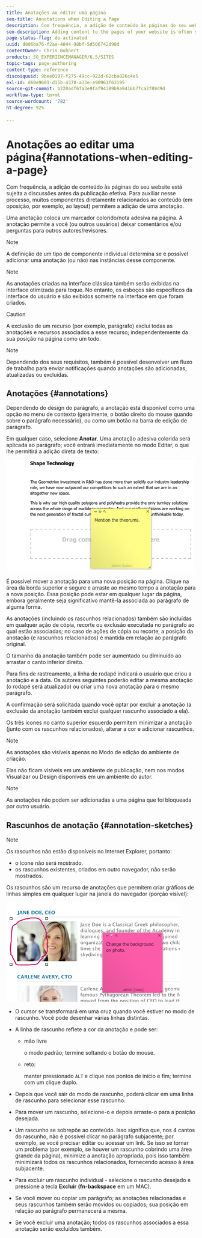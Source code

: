 ```yaml
---
title: Anotações ao editar uma página
seo-title: Annotations when Editing a Page
description: Com frequência, a adição de conteúdo às páginas do seu website está sujeita a discussões antes da publicação efetiva. Para ajudar, muitos componentes relacionados diretamente ao conteúdo permitem adicionar uma anotação.
seo-description: Adding content to the pages of your website is often subject to discussions prior to it actually being published. To aid this, many components directly related to content allow you to add an annotation.
page-status-flag: de-activated
uuid: d8d6ba76-f2aa-4044-98bf-5d506742d90d
contentOwner: Chris Bohnert
products: SG_EXPERIENCEMANAGER/6.5/SITES
topic-tags: page-authoring
content-type: reference
discoiquuid: 9bee0197-f275-49cc-922d-62cba826c4e5
exl-id: d60e9601-d15b-4378-a33e-e90961f63195
source-git-commit: b220adf6fa3e9faf94389b9a9416b7fca2f89d9d
workflow-type: tm+mt
source-wordcount: '782'
ht-degree: 92%

---
```


# Anotações ao editar uma página{#annotations-when-editing-a-page}

Com frequência, a adição de conteúdo às páginas do seu website está sujeita a discussões antes da publicação efetiva. Para auxiliar nesse processo, muitos componentes diretamente relacionados ao conteúdo (em oposição, por exemplo, ao layout) permitem a adição de uma anotação.

Uma anotação coloca um marcador colorido/nota adesiva na página. A anotação permite a você (ou outros usuários) deixar comentários e/ou perguntas para outros autores/revisores.

>[!NOTE]
>
>A definição de um tipo de componente individual determina se é possível adicionar uma anotação (ou não) nas instâncias desse componente.

>[!NOTE]
>
>As anotações criadas na interface clássica também serão exibidas na interface otimizada para toque. No entanto, os esboços são específicos da interface do usuário e são exibidos somente na interface em que foram criados.

>[!CAUTION]
>
>A exclusão de um recurso (por exemplo, parágrafo) exclui todas as anotações e recursos associados a esse recurso; independentemente da sua posição na página como um todo.

>[!NOTE]
>
>Dependendo dos seus requisitos, também é possível desenvolver um fluxo de trabalho para enviar notificações quando anotações são adicionadas, atualizadas ou excluídas.

## Anotações {#annotations}

Dependendo do design do parágrafo, a anotação está disponível como uma opção no menu de contexto (geralmente, o botão direito do mouse quando sobre o parágrafo necessário), ou como um botão na barra de edição de parágrafo.

Em qualquer caso, selecione **Anotar**. Uma anotação adesiva colorida será aplicada ao parágrafo; você entrará imediatamente no modo Editar, o que lhe permitirá a adição direta de texto:

![chlimage_1-137](assets/chlimage_1-137.png)

É possível mover a anotação para uma nova posição na página. Clique na área da borda superior e segure e arraste ao mesmo tempo a anotação para a nova posição. Essa posição pode estar em qualquer lugar da página, embora geralmente seja significativo mantê-la associada ao parágrafo de alguma forma.

As anotações (incluindo os rascunhos relacionados) também são incluídas em qualquer ação de cópia, recorte ou exclusão executada no parágrafo ao qual estão associadas; no caso de ações de cópia ou recorte, a posição da anotação (e rascunhos relacionados) é mantida em relação ao parágrafo original.

O tamanho da anotação também pode ser aumentado ou diminuído ao arrastar o canto inferior direito.

Para fins de rastreamento, a linha de rodapé indicará o usuário que criou a anotação e a data. Os autores seguintes poderão editar a mesma anotação (o rodapé será atualizado) ou criar uma nova anotação para o mesmo parágrafo.

A confirmação será solicitada quando você optar por excluir a anotação (a exclusão da anotação também exclui qualquer rascunho associado a ela).

Os três ícones no canto superior esquerdo permitem minimizar a anotação (junto com os rascunhos relacionados), alterar a cor e adicionar rascunhos.

>[!NOTE]
>
>As anotações são visíveis apenas no Modo de edição do ambiente de criação.
>
>Elas não ficam visíveis em um ambiente de publicação, nem nos modos Visualizar ou Design disponíveis em um ambiente do autor.

>[!NOTE]
>
>As anotações não podem ser adicionadas a uma página que foi bloqueada por outro usuário.

## Rascunhos de anotação {#annotation-sketches}

>[!NOTE]
>
>Os rascunhos não estão disponíveis no Internet Explorer, portanto:
>
>* o ícone não será mostrado.
>* os rascunhos existentes, criados em outro navegador, não serão mostrados.
>


Os rascunhos são um recurso de anotações que permitem criar gráficos de linhas simples em qualquer lugar na janela do navegador (porção visível):

![chlimage_1-138](assets/chlimage_1-138.png)

* O cursor se transformará em uma cruz quando você estiver no modo de rascunho. Você pode desenhar várias linhas distintas.
* A linha de rascunho reflete a cor da anotação e pode ser:

   * mão livre

      o modo padrão; termine soltando o botão do mouse.

   * reto:

      manter pressionado `ALT` e clique nos pontos de início e fim; termine com um clique duplo.

* Depois que você sair do modo de rascunho, poderá clicar em uma linha de rascunho para selecionar esse rascunho.
* Para mover um rascunho, selecione-o e depois arraste-o para a posição desejada.
* Um rascunho se sobrepõe ao conteúdo. Isso significa que, nos 4 cantos do rascunho, não é possível clicar no parágrafo subjacente; por exemplo, se você precisar editar ou acessar um link. Se isso se tornar um problema (por exemplo, se houver um rascunho cobrindo uma área grande da página), minimize a anotação apropriada, pois isso também minimizará todos os rascunhos relacionados, fornecendo acesso à área subjacente.
* Para excluir um rascunho individual - selecione o rascunho desejado e pressione a tecla **Excluir** **(fn**-**backspace** em um MAC).

* Se você mover ou copiar um parágrafo; as anotações relacionadas e seus rascunhos também serão movidos ou copiados; sua posição em relação ao parágrafo permanecerá a mesma.
* Se você excluir uma anotação; todos os rascunhos associados a essa anotação serão excluídos também.
